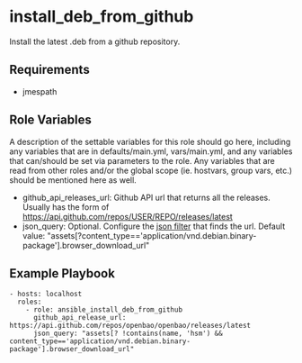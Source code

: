 install_deb_from_github
=========

Install the latest .deb from a github repository.

Requirements
------------

- jmespath

Role Variables
--------------

A description of the settable variables for this role should go here, including any variables that are in defaults/main.yml, vars/main.yml, and any variables that can/should be set via parameters to the role. Any variables that are read from other roles and/or the global scope (ie. hostvars, group vars, etc.) should be mentioned here as well.

- github_api_releases_url: Github API url that returns all the releases. Usually has the form of https://api.github.com/repos/USER/REPO/releases/latest
- json_query: Optional. Configure the [json filter](https://docs.ansible.com/ansible/latest/collections/community/general/json_query_filter.html#ansible-collections-community-general-json-query-filter) that finds the url. Default value: "assets\[?content_type=='application/vnd.debian.binary-package'\].browser_download_url"

Example Playbook
----------------

    - hosts: localhost
      roles:
        - role: ansible_install_deb_from_github
          github_api_release_url: https://api.github.com/repos/openbao/openbao/releases/latest
          json_query: "assets[? !contains(name, 'hsm') && content_type=='application/vnd.debian.binary-package'].browser_download_url"
